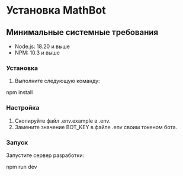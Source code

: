 # Установка MathBot

## Минимальные системные требования

- Node.js: 18.20 и выше
- NPM: 10.3 и выше

### Установка

1. Выполните следующую команду:

npm install


### Настройка

1. Скопируйте файл .env.example в .env.
2. Замените значение BOT_KEY в файле .env своим токеном бота.

### Запуск

Запустите сервер разработки:

npm run dev
